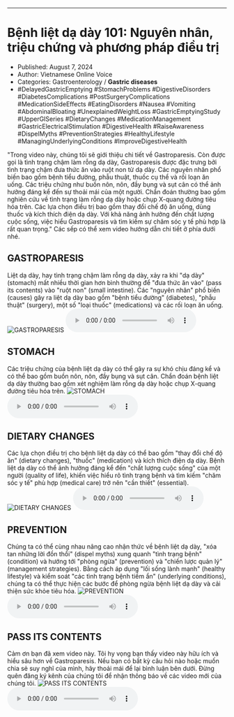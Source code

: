 
---

# Bệnh liệt dạ dày 101: Nguyên nhân, triệu chứng và phương pháp điều trị

- Published: August 7, 2024
- Author: Vietnamese Online Voice
- Categories: Gastroenterology / **Gastric diseases**
- #DelayedGastricEmptying #StomachProblems #DigestiveDisorders #DiabetesComplications #PostSurgeryComplications #MedicationSideEffects #EatingDisorders #Nausea #Vomiting #AbdominalBloating #UnexplainedWeightLoss #GastricEmptyingStudy #UpperGISeries #DietaryChanges #MedicationManagement #GastricElectricalStimulation #DigestiveHealth #RaiseAwareness #DispelMyths #PreventionStrategies #HealthyLifestyle #ManagingUnderlyingConditions #ImproveDigestiveHealth

"Trong video này, chúng tôi sẽ giới thiệu chi tiết về Gastroparesis. Còn được gọi là tình trạng chậm làm rỗng dạ dày, Gastroparesis được đặc trưng bởi tình trạng chậm đưa thức ăn vào ruột non từ dạ dày. Các nguyên nhân phổ biến bao gồm bệnh tiểu đường, phẫu thuật, thuốc cụ thể và rối loạn ăn uống. Các triệu chứng như buồn nôn, nôn, đầy bụng và sụt cân có thể ảnh hưởng đáng kể đến sự thoải mái của một người. Chẩn đoán thường bao gồm nghiên cứu về tình trạng làm rỗng dạ dày hoặc chụp X-quang đường tiêu hóa trên. Các lựa chọn điều trị bao gồm thay đổi chế độ ăn uống, dùng thuốc và kích thích điện dạ dày. Với khả năng ảnh hưởng đến chất lượng cuộc sống, việc hiểu Gastroparesis và tìm kiếm sự chăm sóc y tế phù hợp là rất quan trọng." Các sếp có thể xem video hướng dẫn chi tiết ở phía dưới nhé.


## GASTROPARESIS

Liệt dạ dày, hay tình trạng chậm làm rỗng dạ dày, xảy ra khi "dạ dày" (stomach) mất nhiều thời gian hơn bình thường để "đưa thức ăn vào" (pass its contents) vào "ruột non" (small intestine). Các "nguyên nhân" phổ biến (causes) gây ra liệt dạ dày bao gồm "bệnh tiểu đường" (diabetes), "phẫu thuật" (surgery), một số "loại thuốc" (medications) và các rối loạn ăn uống.
![GASTROPARESIS](https://http-archiver-apis-production-80.schnworks.com/storage/images/transitions/2024-08-07/transition-722844823-Montserrat-Medium-283593.jpg)
<audio controls>
    <source src="https://http-archiver-apis-production-80.schnworks.com/storage/storage/audio/file-4991560998.mp3" type="audio/mpeg">
</audio>



## STOMACH

Các triệu chứng của bệnh liệt dạ dày có thể gây ra sự khó chịu đáng kể và có thể bao gồm buồn nôn, nôn, đầy bụng và sụt cân. Chẩn đoán bệnh liệt dạ dày thường bao gồm xét nghiệm làm rỗng dạ dày hoặc chụp X-quang đường tiêu hóa trên.
![STOMACH](https://http-archiver-apis-production-80.schnworks.com/storage/images/transitions/2024-08-07/transition-11461890236-Montserrat-Bold-004895.jpg)
<audio controls>
    <source src="https://http-archiver-apis-production-80.schnworks.com/storage/storage/audio/file-2674840176.mp3" type="audio/mpeg">
</audio>



## DIETARY CHANGES

Các lựa chọn điều trị cho bệnh liệt dạ dày có thể bao gồm "thay đổi chế độ ăn" (dietary changes), "thuốc" (medication) và kích thích điện dạ dày. Bệnh liệt dạ dày có thể ảnh hưởng đáng kể đến "chất lượng cuộc sống" của một người (quality of life), khiến việc hiểu rõ tình trạng bệnh và tìm kiếm "chăm sóc y tế" phù hợp (medical care) trở nên "cần thiết" (essential).
![DIETARY CHANGES](https://http-archiver-apis-production-80.schnworks.com/storage/images/transitions/2024-08-07/transition--4361568181-Montserrat-Black-880E4F.jpg)
<audio controls>
    <source src="https://http-archiver-apis-production-80.schnworks.com/storage/storage/audio/file-8795561231.mp3" type="audio/mpeg">
</audio>



## PREVENTION

Chúng ta có thể cùng nhau nâng cao nhận thức về bệnh liệt dạ dày, "xóa tan những lời đồn thổi" (dispel myths) xung quanh "tình trạng bệnh" (condition) và hướng tới "phòng ngừa" (prevention) và "chiến lược quản lý" (management strategies). Bằng cách áp dụng "lối sống lành mạnh" (healthy lifestyle) và kiểm soát "các tình trạng bệnh tiềm ẩn" (underlying conditions), chúng ta có thể thực hiện các bước để phòng ngừa bệnh liệt dạ dày và cải thiện sức khỏe tiêu hóa.
![PREVENTION](https://http-archiver-apis-production-80.schnworks.com/storage/images/transitions/2024-08-07/transition-34676750804-Montserrat-SemiBold-1A237E.jpg)
<audio controls>
    <source src="https://http-archiver-apis-production-80.schnworks.com/storage/storage/audio/file-16365028884.mp3" type="audio/mpeg">
</audio>



## PASS ITS CONTENTS

Cảm ơn bạn đã xem video này. Tôi hy vọng bạn thấy video này hữu ích và hiểu sâu hơn về Gastroparesis. Nếu bạn có bất kỳ câu hỏi nào hoặc muốn chia sẻ suy nghĩ của mình, hãy thoải mái để lại bình luận bên dưới. Đừng quên đăng ký kênh của chúng tôi để nhận thông báo về các video mới của chúng tôi.
![PASS ITS CONTENTS](https://http-archiver-apis-production-80.schnworks.com/storage/images/transitions/2024-08-07/transition-41307383084-Montserrat-Thin-004895.jpg)
<audio controls>
    <source src="https://http-archiver-apis-production-80.schnworks.com/storage/storage/audio/file-17919245684.mp3" type="audio/mpeg">
</audio>

